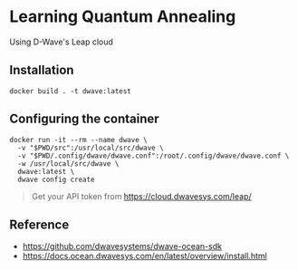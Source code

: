 # Learning Quantum Annealing
Using D-Wave's Leap cloud

## Installation
```
docker build . -t dwave:latest
```

## Configuring the container
```
docker run -it --rm --name dwave \
  -v "$PWD/src":/usr/local/src/dwave \
  -v "$PWD/.config/dwave/dwave.conf":/root/.config/dwave/dwave.conf \
  -w /usr/local/src/dwave \
  dwave:latest \
  dwave config create
```

> Get your API token from https://cloud.dwavesys.com/leap/

## Reference
* https://github.com/dwavesystems/dwave-ocean-sdk
* https://docs.ocean.dwavesys.com/en/latest/overview/install.html